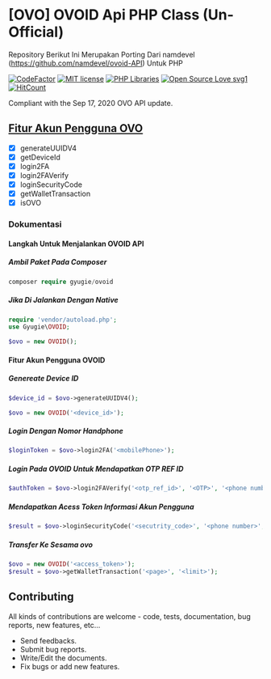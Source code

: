 # [OVO] OVOID Api PHP Class (Un-Official)
Repository Berikut Ini Merupakan Porting Dari namdevel (https://github.com/namdevel/ovoid-API) Untuk PHP 

[![CodeFactor](https://www.codefactor.io/repository/github/mugypleci/ovoid/badge)](https://www.codefactor.io/repository/github/mugypleci/ovoid)
[![MIT license](https://img.shields.io/badge/License-MIT-blue.svg)](https://lbesson.mit-license.org/)
[![PHP Libraries](https://badgen.net/badge/icon/libraries?icon=libraries&label)](https://github.com/mugypleci/ovoid)
[![Open Source Love svg1](https://badges.frapsoft.com/os/v1/open-source.svg?v=103)](https://github.com/mugypleci/ovoid)
[![HitCount](http://hits.dwyl.com/mugypleci/ovoid.svg)](http://hits.dwyl.com/mugypleci/ovoid)

Compliant with the Sep 17, 2020 OVO API update.

<b>[Fitur Akun Pengguna OVO](#fitur-akun-pengguna-ovo)</b>
------------
- [x] generateUUIDV4
- [x] getDeviceId
- [x] login2FA
- [x] login2FAVerify
- [x] loginSecurityCode
- [x] getWalletTransaction
- [x] isOVO

### Dokumentasi

#### Langkah Untuk Menjalankan OVOID API
##### Ambil Paket Pada Composer
```php
composer require gyugie/ovoid
```

##### Jika Di Jalankan Dengan Native
```php
require 'vendor/autoload.php';
use Gyugie\OVOID;

$ovo = new OVOID();
```

#### Fitur Akun Pengguna OVOID

##### Genereate Device ID
```php
$device_id = $ovo->generateUUIDV4();
```

```php
$ovo = new OVOID('<device_id>');
```
##### Login Dengan Nomor Handphone
```php
$loginToken = $ovo->login2FA('<mobilePhone>');
```
##### Login Pada OVOID Untuk Mendapatkan OTP REF ID
```php
$authToken = $ovo->login2FAVerify('<otp_ref_id>', '<OTP>', '<phone number>');
```
##### Mendapatkan Acess Token Informasi Akun Pengguna
```php
$result = $ovo->loginSecurityCode('<secutrity_code>', '<phone number>', '<otp_token>');
```
##### Transfer Ke Sesama ovo
```php
$ovo = new OVOID('<access_token>');
$result = $ovo->getWalletTransaction('<page>', '<limit>');
```

Contributing
------------

All kinds of contributions are welcome - code, tests, documentation, bug reports, new features, etc...

* Send feedbacks.
* Submit bug reports.
* Write/Edit the documents.
* Fix bugs or add new features.
